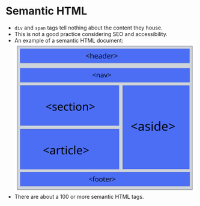 # Semantic HTML

- `div` and `span` tags tell nothing about the content they house.
- This is not a good practice considering SEO and accessibility.
- An example of a semantic HTML document: ![Semantic HTML Document](semantic_html.svg)
- There are about a 100 or more semantic HTML tags.
